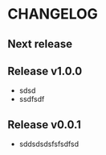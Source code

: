 # CHANGELOG

## Next release

## Release v1.0.0

- sdsd
- ssdfsdf 

## Release v0.0.1

- sddsdsdsfsfsdfsd